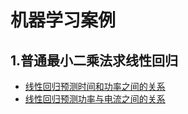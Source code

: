 # 机器学习案例
## 1.普通最小二乘法求线性回归
* [线性回归预测时间和功率之间的关系](https://github.com/jeremycurrygit/scikit_learn/blob/master/linear_regression_1.py)
* [线性回归预测功率与电流之间的关系](https://github.com/jeremycurrygit/scikit_learn/blob/master/linear_regression_2.py)
